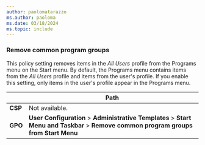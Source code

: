 ```yaml
---
author: paolomatarazzo
ms.author: paoloma
ms.date: 03/18/2024
ms.topic: include
---
```


### Remove common program groups

This policy setting removes items in the *All Users* profile from the Programs menu on the Start menu. By default, the Programs menu contains items from the *All Users* profile and items from the user's profile. If you enable this setting, only items in the user's profile appear in the Programs menu.

|  | Path |
|--|--|
| **CSP** | Not available. |
| **GPO** | **User Configuration** > **Administrative Templates** > **Start Menu and Taskbar** > **Remove common program groups from Start Menu** |
